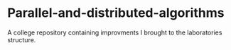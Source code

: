 # Parallel-and-distributed-algorithms
A college repository containing improvments I brought to the laboratories structure.
